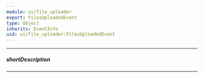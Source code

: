 ```yaml
---
module: ui/file_uploader
export: FilesUploadedEvent
type: Object
inherits: EventInfo
uid: ui/file_uploader:FilesUploadedEvent
---
```

---
##### shortDescription
<!-- Description goes here -->

---
<!-- Description goes here -->